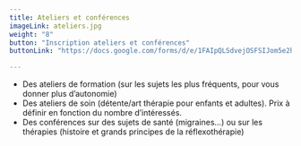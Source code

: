 ```yaml
---
title: Ateliers et conférences
imageLink: ateliers.jpg
weight: "8"
button: "Inscription ateliers et conférences"
buttonLink: "https://docs.google.com/forms/d/e/1FAIpQLSdvejOSFSIJom5e2hxWPSgHwE_B7Xu6EjEenPVbuxJqRwCcyg/viewform"

---
```

* Des ateliers de formation (sur les sujets les plus fréquents, pour vous donner plus d’autonomie)
* Des ateliers de soin (détente/art thérapie pour enfants et adultes). Prix à définir en fonction du nombre d’intéressés.
* Des conférences sur des sujets de santé (migraines...) ou sur les thérapies (histoire et grands principes de la réflexothérapie)
